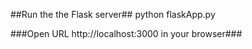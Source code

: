 ##Run the the Flask server##
python flaskApp.py

###Open URL http://localhost:3000 in your browser###


